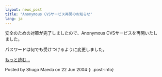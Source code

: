 ```yaml
---
layout: news_post
title: "Anonymous CVSサービス再開のお知らせ"
lang: ja
---
```


安全のための対策が完了しましたので、Anonymous CVSサービスを再開いたし ました。

パスワードは何でも受けつけるように変更しました。

[もっと読む...](/ja/announce4.txt)

Posted by Shugo Maeda on 22 Jun 2004
{: .post-info}

